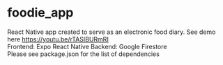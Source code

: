 # foodie_app
React Native app created to serve as an electronic food diary. See demo here https://youtu.be/rTASIBURmRI <br>
Frontend: Expo React Native
Backend: Google Firestore <br>
Please see package.json for the list of dependencies
